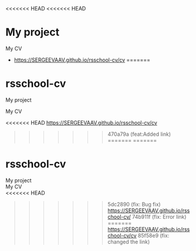 <<<<<<< HEAD
<<<<<<< HEAD
# My project
My CV 


* https://SERGEEVAAV.github.io/rsschool-cv/cv
=======
# rsschool-cv 
My project

My CV

<<<<<<< HEAD
<https://SERGEEVAAV.github.io/rsschool-cv/cv>
>>>>>>> 470a79a (feat:Added link)
=======
=======
# rsschool-cv </br>
My project </br>
My CV </br>
<<<<<<< HEAD
>>>>>>> 5dc2890 (fix: Bug fix)
<https://SERGEEVAAV.github.io/rsschool-cv/>
>>>>>>> 74b911f (fix: Error link)
=======
<https://SERGEEVAAV.github.io/rsschool-cv/cv>
>>>>>>> 85f58e9 (fix: changed the link)
